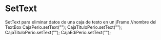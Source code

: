 # SetText
SetText para eliminar datos de una caja de testo en un jFrame 
//nombre del TextBox
CajaPerio.setText("");
CajaTituloPerio.setText("");
CajaTituloPerio.setText("");
CajaEdiPerio.setText("");
